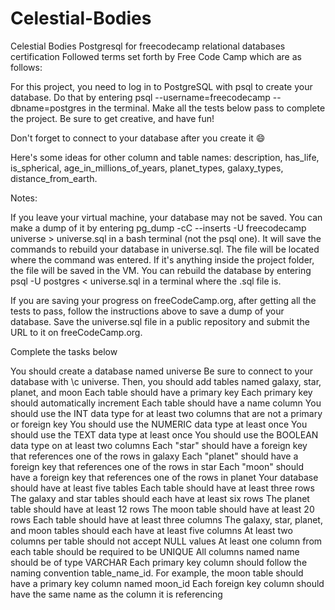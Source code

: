 # Celestial-Bodies
Celestial Bodies Postgresql for freecodecamp relational databases certification
Followed terms set forth by Free Code Camp which are as follows:

For this project, you need to log in to PostgreSQL with psql to create your database. Do that by entering psql --username=freecodecamp --dbname=postgres in the terminal. Make all the tests below pass to complete the project. Be sure to get creative, and have fun!

Don't forget to connect to your database after you create it 😄

Here's some ideas for other column and table names: description, has_life, is_spherical, age_in_millions_of_years, planet_types, galaxy_types, distance_from_earth.

Notes:

If you leave your virtual machine, your database may not be saved. You can make a dump of it by entering pg_dump -cC --inserts -U freecodecamp universe > universe.sql in a bash terminal (not the psql one). It will save the commands to rebuild your database in universe.sql. The file will be located where the command was entered. If it's anything inside the project folder, the file will be saved in the VM. You can rebuild the database by entering psql -U postgres < universe.sql in a terminal where the .sql file is.

If you are saving your progress on freeCodeCamp.org, after getting all the tests to pass, follow the instructions above to save a dump of your database. Save the universe.sql file in a public repository and submit the URL to it on freeCodeCamp.org.

Complete the tasks below

You should create a database named universe
Be sure to connect to your database with \c universe. Then, you should add tables named galaxy, star, planet, and moon
Each table should have a primary key
Each primary key should automatically increment
Each table should have a name column
You should use the INT data type for at least two columns that are not a primary or foreign key
You should use the NUMERIC data type at least once
You should use the TEXT data type at least once
You should use the BOOLEAN data type on at least two columns
Each "star" should have a foreign key that references one of the rows in galaxy
Each "planet" should have a foreign key that references one of the rows in star
Each "moon" should have a foreign key that references one of the rows in planet
Your database should have at least five tables
Each table should have at least three rows
The galaxy and star tables should each have at least six rows
The planet table should have at least 12 rows
The moon table should have at least 20 rows
Each table should have at least three columns
The galaxy, star, planet, and moon tables should each have at least five columns
At least two columns per table should not accept NULL values
At least one column from each table should be required to be UNIQUE
All columns named name should be of type VARCHAR
Each primary key column should follow the naming convention table_name_id. For example, the moon table should have a primary key column named moon_id
Each foreign key column should have the same name as the column it is referencing
